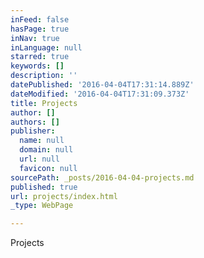 ```yaml
---
inFeed: false
hasPage: true
inNav: true
inLanguage: null
starred: true
keywords: []
description: ''
datePublished: '2016-04-04T17:31:14.889Z'
dateModified: '2016-04-04T17:31:09.373Z'
title: Projects
author: []
authors: []
publisher:
  name: null
  domain: null
  url: null
  favicon: null
sourcePath: _posts/2016-04-04-projects.md
published: true
url: projects/index.html
_type: WebPage

---
```

Projects